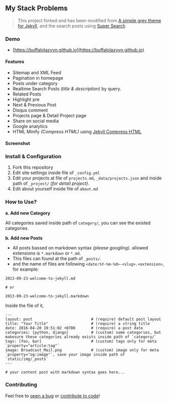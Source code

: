 ## My Stack Problems

> This project forked and has been modified from [A simple grey theme for Jekyll](https://github.com/liamsymonds/simplygrey-jekyll),
> and the search posts using [Super Search](https://github.com/chinchang/super-search)

### Demo

- [https://buffalolazyvn.github.io](https://buffalolazyvn.github.io)

#### Features

- Sitemap and XML Feed
- Pagination in homepage
- Posts under category
- Realtime Search Posts _(title & description)_ by query.
- Related Posts
- Highlight pre
- Next & Previous Post
- Disqus comment
- Projects page & Detail Project page
- Share on social media
- Google analytics
- HTML Minify _(Compress HTML)_ using [Jekyll Compress HTML](https://github.com/penibelst/jekyll-compress-html)

#### Screenshot

<!-- ![Screenshot Post Page](https://raw.githubusercontent.com/agusmakmun/agusmakmun.github.io/master/static/img/screenshot-post-page.png "Screenshot Post Page") -->

### Install & Configuration

1. Fork this repository
2. Edit site settings inside file of `_config.yml`
3. Edit your projects at file of `projects.md`, `_data/projects.json` and inside path of `_project/` _(for detail project)_.
4. Edit about yourself inside file of `about.md`

### How to Use?

**a. Add new Category**

All categories saved inside path of `category/`, you can see the existed categories.

**b. Add new Posts**

- All posts bassed on markdown syntax _(please googling)_. allowed extensions is `*.markdown` or `*.md`.
- This files can found at the path of `_posts/`.
- and the name of files are following `<date:%Y-%m-%d>-<slug>.<extension>`, for example:

```
2013-09-23-welcome-to-jekyll.md

# or

2013-09-23-welcome-to-jekyll.markdown
```

Inside the file of it,

```
---
layout: post                          # (require) default post layout
title: "Your Title"                   # (require) a string title
date: 2016-04-20 19:51:02 +0700       # (require) a post date
categories: [python, django]          # (custom) some categories, but makesure these categories already exists inside path of `category/`
tags: [foo, bar]                      # (custom) tags only for meta `property="article:tag"`
image: Broadcast_Mail.png             # (custom) image only for meta `property="og:image"`, save your image inside path of `static/img/_posts`
---

# your content post with markdown syntax goes here...
```

### Contributing

Feel free to [open a bug](https://github.com/buffalolazyvn/buffalolazyvn.github.io/issues) or [contribute to code](https://github.com/buffalolazyvn/buffalolazyvn.github.io/pulls)!
